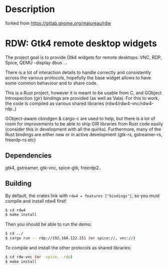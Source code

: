 # Description
forked from https://gitlab.gnome.org/malureau/rdw


# RDW: Gtk4 remote desktop widgets

The project goal is to provide Gtk4 widgets for remote desktops: VNC, RDP,
Spice, QEMU -display dbus ...

There is a lot of interaction details to handle correctly and consistently
across the various protocols, hopefully the base widget allows to have some
common behaviour and to share code.

This is a Rust project, however it is meant to be usable from C, and GObject
Introspection (gir) bindings are provided (as well as Vala). For this to work,
the code is compiled as various shared libraries (rdw4/rdw4-vnc/rdw4-rdp..)

GObject-aware cbindgen & cargo-c are used to help, but there is a lot of room
for improvements to be able to ship GIR libraries from Rust code easily
(consider this in development with all the quirks). Furthermore, many of the
Rust bindings are either new or in active development (gtk-rs, gstreamer-rs, freerdp-rs etc)

## Dependencies

gtk4, gstreamer, gtk-vnc, spice-gtk, freerdp2..

## Building

By default, the crates link with ``rdw4 = features ["bindings"]``, so you must
compile and install rdw4 first!

``` sh
$ cd rdw4
$ make install
```

Then you should be able to run the demo:

``` sh
$ cd ../
$ cargo run -- rdp://192.168.122.251 (or spice://, vnc://)
```

To compile and install the other protocols as shared libraries:

``` sh
$ cd rdw-vnc (or -spice, -rdp)
$ make install
```

